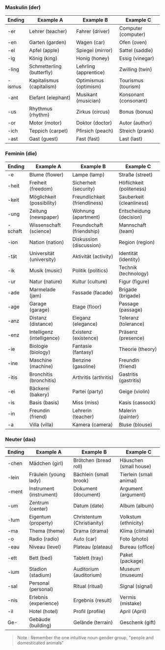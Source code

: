 ### Maskulin (der)

| Ending | Example A                 | Example B             | Example C             |
| ------ | ------------------------- | --------------------- | --------------------- |
| -er    | Lehrer (teacher)          | Fahrer (driver)       | Computer (computer)   |
| -en    | Garten (garden)           | Wagen (car)           | Ofen (oven)           |
| -el    | Apfel (apple)             | Spiegel (mirror)      | Sattel (saddle)       |
| -ig    | König (king)              | Honig (honey)         | Essig (vinegar)       |
| -ling  | Schmetterling (butterfly) | Lehrling (apprentice) | Zwilling (twin)       |
| -ismus | Kapitalismus (capitalism) | Optimismus (optimism) | Tourismus (tourism)   |
| -ant   | Elefant (elephant)        | Musikant (musician)   | Konsonant (consonant) |
| -us    | Rhythmus (rhythm)         | Zirkus (circus)       | Bonus (bonus)         |
| -or    | Motor (motor)             | Doktor (doctor)       | Autor (author)        |
| -ich   | Teppich (carpet)          | Pfirsich (peach)      | Streich (prank)       |
| -ast   | Gast (guest)              | Fast (fast)           | Last (last)           |

### Feminin (die)

| Ending  | Example A                  | Example B                     | Example C                |
| ------- | -------------------------- | ----------------------------- | ------------------------ |
| -e      | Blume (flower)             | Lampe (lamp)                  | Straße (street)          |
| -heit   | Freiheit (freedom)         | Sicherheit (security)         | Höflichkeit (politeness) |
| -keit   | Möglichkeit (possibility)  | Freundlichkeit (friendliness) | Sauberkeit (cleanliness) |
| -ung    | Zeitung (newspaper)        | Wohnung (apartment)           | Entscheidung (decision)  |
| -schaft | Wissenschaft (science)     | Freundschaft (friendship)     | Mannschaft (team)        |
| -ion    | Nation (nation)            | Diskussion (discussion)       | Region (region)          |
| -tät    | Universität (university)   | Aktivität (activity)          | Identität (identity)     |
| -ik     | Musik (music)              | Politik (politics)            | Technik (technology)     |
| -ur     | Natur (nature)             | Kultur (culture)              | Figur (figure)           |
| -ade    | Marmelade (jam)            | Fassade (facade)              | Brigade (brigade)        |
| -age    | Garage (garage)            | Etage (floor)                 | Passage (passage)        |
| -anz    | Distanz (distance)         | Eleganz (elegance)            | Toleranz (tolerance)     |
| -enz    | Intelligenz (intelligence) | Existenz (existence)          | Präsenz (presence)       |
| -ie     | Biologie (biology)         | Fantasie (fantasy)            | Theorie (theory)         |
| -ine    | Maschine (machine)         | Benzine (gasoline)            | Freundin (friend)        |
| -itis   | Bronchitis (bronchitis)    | Arthritis (arthritis)         | Gastritis (gastritis)    |
| -ei     | Bäckerei (bakery)          | Partei (party)                | Geige (violin)           |
| -is     | Basis (basis)              | Miss (miss)                   | Kasis (cassock)          |
| -in     | Freundin (friend)          | Lehrerin (teacher)            | Malerin (painter)        |
| -a      | Villa (villa)              | Kamera (camera)               | Bluse (blouse)           |
### Neuter (das)

| Ending | Example A               | Example B                  | Example C               |
| ------ | ----------------------- | -------------------------- | ----------------------- |
| -chen  | Mädchen (girl)          | Brötchen (bread roll)      | Häuschen (small house)  |
| -lein  | Fräulein (young lady)   | Bächlein (small brook)     | Tierlein (small animal) |
| -ment  | Instrument (instrument) | Dokument (document)        | Argument (argument)     |
| -um    | Zentrum (center)        | Datum (date)               | Album (album)           |
| -tum   | Eigentum (property)     | Christentum (Christianity) | Volkstum (ethnicity)    |
| -ma    | Thema (theme)           | Drama (drama)              | Klima (climate)         |
| -o     | Radio (radio)           | Auto (car)                 | Foto (photo)            |
| -eau   | Niveau (level)          | Plateau (plateau)          | Bureau (office)         |
| -ett   | Bett (bed)              | Tablett (tray)             | Paket (package)         |
| -ium   | Stadion (stadium)       | Auditorium (auditorium)    | Museum (museum)         |
| -sal   | Personal (personal)     | Ritual (ritual)            | Signal (signal)         |
| -nis   | Erlebnis (experience)   | Ergebnis (result)          | Vermis (mistake)        |
| -il    | Hotel (hotel)           | Profil (profile)           | April (April)           |
| Ge-    | Gebäude (building)      | Gelände (terrain)          | Geschenk (gift)         |

> Note : Remember the one intuitive noun gender group, "people and domesticated animals"
